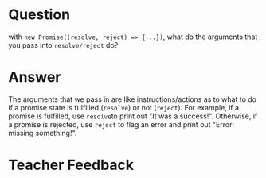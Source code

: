 # Question

with `new Promise((resolve, reject) => {...})`, what do the arguments that you pass into `resolve/reject` do?

# Answer

The arguments that we pass in are like instructions/actions as to what to do if a promise state is fulfilled (`resolve`) or not (`reject`). For example, if a promise is fulfilled, use `resolve`to print out "It was a success!". Otherwise, if a promise is rejected, use `reject` to flag an error and print out "Error: missing something!".

# Teacher Feedback
